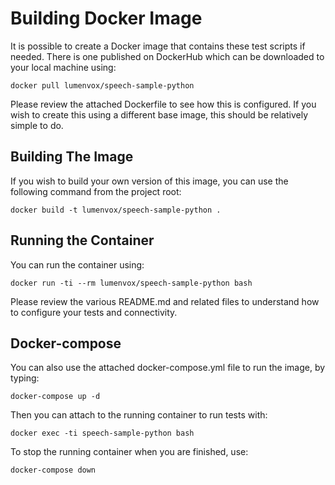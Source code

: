 # Building Docker Image

It is possible to create a Docker image that contains these test scripts
if needed. There is one published on DockerHub which can be downloaded
to your local machine using:

```shell
docker pull lumenvox/speech-sample-python 
```

Please review the attached Dockerfile to see how this is configured. If
you wish to create this using a different base image, this should be
relatively simple to do.

## Building The Image

If you wish to build your own version of this image, you can use the
following command from the project root:

```shell
docker build -t lumenvox/speech-sample-python .
```

## Running the Container

You can run the container using:

```shell
docker run -ti --rm lumenvox/speech-sample-python bash 
```

Please review the various README.md and related files to understand
how to configure your tests and connectivity.

## Docker-compose

You can also use the attached docker-compose.yml file
to run the image, by typing:

```shell
docker-compose up -d
```

Then you can attach to the running container to
run tests with:

```shell
docker exec -ti speech-sample-python bash
```

To stop the running container when you are finished,
use:

```shell
docker-compose down
```
